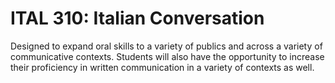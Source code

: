 # ITAL 310: Italian Conversation

Designed to expand oral skills to a variety of publics and across a variety of communicative contexts. Students will also have the opportunity to increase their proficiency in written communication in a variety of contexts as well.